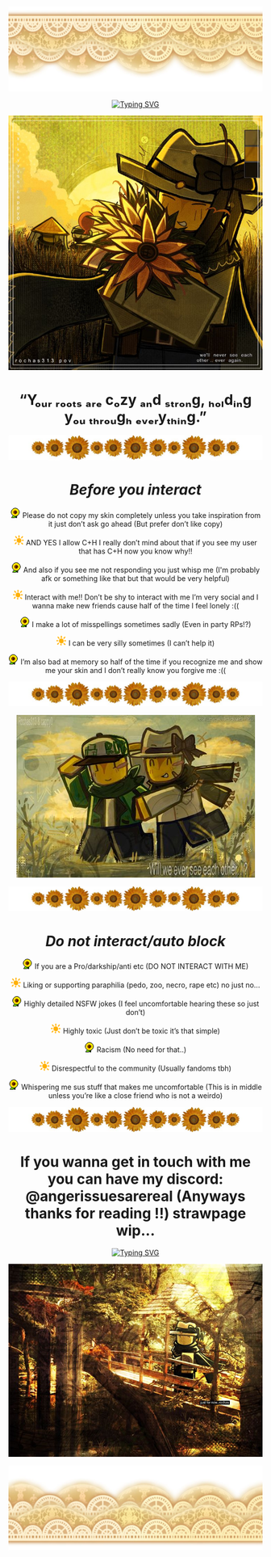 <div align="center">

![image](https://github.com/Sunr4yss/Sunr4yss/blob/05044ace7fd3d05843aa073b876d1aea2786294f/b85117f530d5020281faa010566499ed.jpg)

[![Typing SVG](https://readme-typing-svg.demolab.com?font=Sunflower&size=14&pause=1000&color=91C975&center=true&vCenter=true&width=435&lines=%E2%80%9CBloom+slowly%2C+little+one.+The+sun+is+patient+with+you.%E2%80%9D)](https://git.io/typing-svg) 

<img src="https://github.com/Sunr4yss/Sunr4yss/blob/4ebfd44369dfdc94ac844bf7870430ede7534539/80be5854ad31e93e2dc3a15cb857128d.jpg" width="600" />

# **“Yₒᵤᵣ ᵣₒₒₜₛ ₐᵣₑ cₒzy ₐₙd ₛₜᵣₒₙg, ₕₒₗdᵢₙg yₒᵤ ₜₕᵣₒᵤgₕ ₑᵥₑᵣyₜₕᵢₙg.”**

![image](https://github.com/Sunr4yss/Sunr4yss/blob/3c79298365e5f489ab6ab5646343fce8cf917073/644b60ac570fe05ad4a976b3da826810.jpg)

# _Before you interact_

![image](https://github.com/Sunr4yss/Sunr4yss/blob/ea666bad4224544f92f725c58c32870c6724e677/1789353a.gif) Please do not copy my skin completely unless you take inspiration from it just don’t ask go ahead (But prefer don’t like copy)

![image](https://github.com/Sunr4yss/Sunr4yss/blob/ea666bad4224544f92f725c58c32870c6724e677/9eb8efc6.gif) AND YES I allow C+H I really don’t mind about that if you see my user that has C+H now you know why!!

![image](https://github.com/Sunr4yss/Sunr4yss/blob/ea666bad4224544f92f725c58c32870c6724e677/1789353a.gif) And also if you see me not responding you just whisp me (I'm probably afk or something like that but that would be very helpful)

![image](https://github.com/Sunr4yss/Sunr4yss/blob/ea666bad4224544f92f725c58c32870c6724e677/9eb8efc6.gif) Interact with me!! Don’t be shy to interact with me I’m very social and I wanna make new friends cause half of the time I feel lonely :((

![image](https://github.com/Sunr4yss/Sunr4yss/blob/ea666bad4224544f92f725c58c32870c6724e677/1789353a.gif) I make a lot of misspellings sometimes sadly (Even in party RPs!?)

![image](https://github.com/Sunr4yss/Sunr4yss/blob/ea666bad4224544f92f725c58c32870c6724e677/9eb8efc6.gif) I can be very silly sometimes (I can’t help it)

![image](https://github.com/Sunr4yss/Sunr4yss/blob/ea666bad4224544f92f725c58c32870c6724e677/1789353a.gif) I’m also bad at memory so half of the time if you recognize me and show me your skin and I don’t really know you forgive me :((

![image](https://github.com/Sunr4yss/Sunr4yss/blob/3c79298365e5f489ab6ab5646343fce8cf917073/644b60ac570fe05ad4a976b3da826810.jpg)

![image](https://github.com/Sunr4yss/Sunr4yss/blob/2248b617ce4127954acb42896ef9014d3d30826c/39e3a146cda129f57da0af2ca00200ab.jpg)

![image](https://github.com/Sunr4yss/Sunr4yss/blob/3c79298365e5f489ab6ab5646343fce8cf917073/644b60ac570fe05ad4a976b3da826810.jpg)

# _Do not interact/auto block_

![image](https://github.com/Sunr4yss/Sunr4yss/blob/ea666bad4224544f92f725c58c32870c6724e677/1789353a.gif) If you are a Pro/darkship/anti etc (DO NOT INTERACT WITH ME)

![image](https://github.com/Sunr4yss/Sunr4yss/blob/ea666bad4224544f92f725c58c32870c6724e677/9eb8efc6.gif) Liking or supporting paraphilia (pedo, zoo, necro, rape etc) no just no...

![image](https://github.com/Sunr4yss/Sunr4yss/blob/ea666bad4224544f92f725c58c32870c6724e677/1789353a.gif) Highly detailed NSFW jokes (I feel uncomfortable hearing these so just don’t)

![image](https://github.com/Sunr4yss/Sunr4yss/blob/ea666bad4224544f92f725c58c32870c6724e677/9eb8efc6.gif) Highly toxic (Just don’t be toxic it’s that simple)

![image](https://github.com/Sunr4yss/Sunr4yss/blob/ea666bad4224544f92f725c58c32870c6724e677/1789353a.gif) Racism (No need for that..)

![image](https://github.com/Sunr4yss/Sunr4yss/blob/ea666bad4224544f92f725c58c32870c6724e677/9eb8efc6.gif) Disrespectful to the community (Usually fandoms tbh)

![image](https://github.com/Sunr4yss/Sunr4yss/blob/ea666bad4224544f92f725c58c32870c6724e677/1789353a.gif) Whispering me sus stuff that makes me uncomfortable (This is in middle unless you’re like a close friend 
who is not a weirdo)

![image](https://github.com/Sunr4yss/Sunr4yss/blob/3c79298365e5f489ab6ab5646343fce8cf917073/644b60ac570fe05ad4a976b3da826810.jpg)

# If you wanna get in touch with me you can have my discord: @angerissuesarereal (Anyways thanks for reading !!) strawpage wip...

[![Typing SVG](https://readme-typing-svg.demolab.com?font=Sunflower&size=12&pause=1000&color=F7E600&width=435&lines=%E2%80%9CFarewell%2C+little+flower.+Grow+gently%2C+and+don%E2%80%99t+forget+to+bloom.%E2%80%9D)](https://git.io/typing-svg) 

![image](https://github.com/Sunr4yss/Sunr4yss/blob/2248b617ce4127954acb42896ef9014d3d30826c/5d9ec617fffd5fd30709bf766b2ac999.jpg)


</div>

![image](https://github.com/Sunr4yss/Sunr4yss/blob/d78d28586d3fb058e358c5a091aee33e7a126ac6/8c5d633afc9c6da46aea1308943d2642.jpg)

</p>



